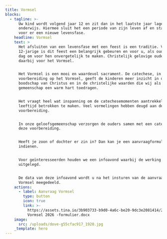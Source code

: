 ```yaml
---
title: Vormsel
blocks:
  - tagline: >-
      Uw kind wordt volgend jaar 12 en zit dan in het laatste jaar lager
      onderwijs. Hiermee sluit het een periode van zijn leven af en staat het
      voor er een nieuwe levensfase.
    headline: Vormsel
    text: >
      Het afsluiten van een levensfase met een feest is een traditie. Voor een
      12-jarige is dit feest een belangrijk gebeuren en voor u, als ouders, een
      dag om voor hen onvergetelijk te maken. Christelijk gelovige ouders kiezen
      daarbij voor het Vormsel.


      Het Vormsel is een mooi en waardevol sacrament. De catechese, in
      voorbereiding op het Vormsel, geeft de kinderen meer inzicht in de
      boodschap van Christus en in de christelijke waarden die wij als
      gemeenschap een warm hart toedragen.


      Het vraagt heel wat inspanning om de catechesemomenten aantrekkelijk en
      leeftijd betrokken te maken. Veel vormelingen hebben deugd aan deze
      voorbereiding.


      In onze geloofsgemeenschap verzorgen de ouders samen met een catechist
      deze voorbereiding.


      Heeft je zoon of dochter er zin in? Dan kan je een aanvraagformulier
      indienen.


      Voor geïnteresseerden houden we een infoavond waarbij de werking wordt
      uitgelegd.


      De data van deze infoavond wordt u na het insturen van de aanvraag tot het
      Vormsel meegedeeld.
    actions:
      - label: Aanvraag Vormsel
        type: button
        icon: true
        link: >-
          https://assets.tina.io/3b903733-b9d0-4a6c-be20-9dc3e2081414/2025/Aanvraag
          Vormsel 2026 -formulier.docx
    image:
      src: /uploads/dove-g55cfac917_1920.jpg
    _template: hero
---
```


